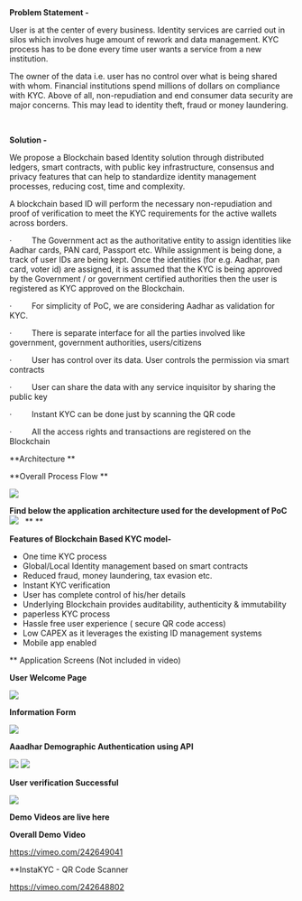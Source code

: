  

**Problem Statement -**

User is at the center of every business. Identity
services are carried out in silos which involves huge amount of rework and data
management. KYC process has to be done every time user wants a service from a new
institution. 

The owner of the data i.e. user has no control
over what is being shared with whom. Financial institutions spend millions of
dollars on compliance with KYC. Above of all, non-repudiation and end consumer
data security are major concerns. This may lead to identity theft, fraud or
money laundering.

 

**Solution -**

We propose a Blockchain based Identity solution
through distributed ledgers, smart contracts, with public key infrastructure,
consensus and privacy features that can help to standardize identity management
processes, reducing cost, time and complexity.

A blockchain based ID will perform the necessary
non-repudiation and proof of verification to meet the KYC requirements for the
active wallets across borders.

·        
The Government act as the authoritative entity to assign identities like
Aadhar cards, PAN card, Passport etc. While assignment is being done, a track
of user IDs are being kept. Once the identities (for e.g. Aadhar, pan card,
voter id) are assigned, it is assumed that the KYC is being approved by the
Government / or government certified authorities then the user is registered as
KYC approved on the Blockchain.

·        
For simplicity of PoC, we are considering Aadhar as validation for KYC. 

·        
There is separate interface for all the parties involved like government,
government authorities, users/citizens

·        
User has control over its data. User controls the permission via smart
contracts

·        
User can share the data with any service inquisitor by sharing the public
key 

·        
Instant KYC can be done just by scanning the QR code 

·        
All the access rights and transactions are registered on the Blockchain 

**Architecture **

**Overall Process Flow **

<img src="https://github.com/knc331/Proffer2k17/blob/master/Overview.PNG" />

**Find below the application architecture used for the development of PoC**
<img src="https://github.com/knc331/Proffer2k17/blob/master/Architecture.png" />
 
** **

**Features of Blockchain Based KYC model-**

- One time KYC process 
- Global/Local Identity
     management based on smart contracts
- Reduced fraud, money
     laundering, tax evasion etc.
- Instant KYC verification
- User has complete control
     of his/her details
- Underlying Blockchain
     provides auditability, authenticity & immutability 
- paperless KYC process
- Hassle free user
     experience ( secure QR code access)
- Low CAPEX as it leverages
     the existing ID management systems 
- Mobile app enabled

** Application Screens (Not included in video)
 
 **User Welcome Page**

<img src="https://github.com/knc331/Proffer2k17/blob/master/Step1.PNG" />
 
 **Information Form**
 
 <img src="https://github.com/knc331/Proffer2k17/blob/master/Step2.PNG" />
 
 **Aaadhar Demographic Authentication using API**
 
 <img src="https://github.com/knc331/Proffer2k17/blob/master/Step3.PNG" />
<img src="https://github.com/knc331/Proffer2k17/blob/master/Step4.PNG" />

**User verification Successful**

<img src="https://github.com/knc331/Proffer2k17/blob/master/Step1.PNG" />

**Demo Videos are live here**

**Overall Demo Video**

https://vimeo.com/242649041

**InstaKYC - QR Code Scanner

https://vimeo.com/242648802
